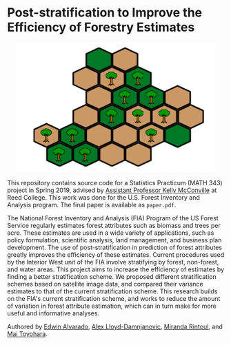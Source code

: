 # Post-stratification to Improve the Efficiency of Forestry Estimates

<p align="center">
  <img width="460" height="300" src="src/forest.png">
</p>

This repository contains source code for a Statistics Practicum (MATH 343) project in Spring 2019, advised by [Assistant Professor Kelly McConville](https://github.com/mcconvil) at Reed College.  This work was done for the U.S. Forest Inventory and Analysis program. The final paper is available as `paper.pdf`.

The National Forest Inventory and Analysis (FIA) Program of the US Forest Service regularly estimates forest attributes such as biomass and trees per acre. These estimates are used in a wide variety of applications, such as policy formulation, scientific analysis, land management, and business plan development. The use of post-stratification in prediction of forest attributes greatly improves the efficiency of these estimates. Current procedures used by the Interior West unit of the FIA involve stratifying by forest, non-forest, and water areas. This project aims to increase the efficiency of estimates by finding a better stratification scheme. We proposed different stratification schemes based on satellite image data, and compared their variance estimates to that of the current stratification scheme. This research builds on the FIA's current stratification scheme, and works to reduce the amount of variation in forest attribute estimation, which can in turn make for more useful and informative analyses.

Authored by [Edwin Alvarado](https://github.com/ealvarado570), [Alex Lloyd-Damnjanovic](https://github.com/alexlloyddamnjanovic), [Miranda Rintoul](https://github.com/MirandaRintoul), and [Mai Toyohara](https://github.com/mtoyohara).